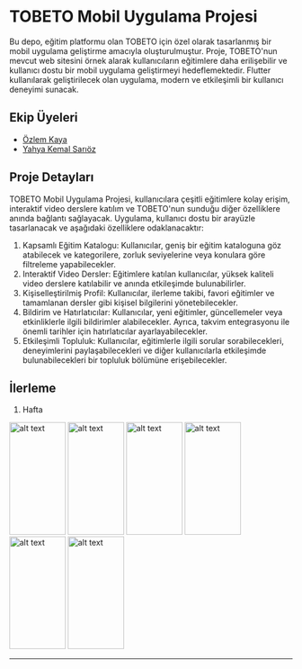 # TOBETO Mobil Uygulama Projesi

Bu depo, eğitim platformu olan TOBETO için özel olarak tasarlanmış bir mobil uygulama geliştirme amacıyla oluşturulmuştur. Proje, TOBETO'nun mevcut web sitesini örnek alarak kullanıcıların eğitimlere daha erilişebilir ve kullanıcı dostu bir mobil uygulama geliştirmeyi hedeflemektedir. Flutter kullanılarak geliştirilecek olan uygulama, modern ve etkileşimli bir kullanıcı deneyimi sunacak.

## Ekip Üyeleri

- [Özlem Kaya](https://github.com/ozlemkayyaa)
- [Yahya Kemal Sarıöz](https://github.com/YahyaKemalSarioz)

## Proje Detayları

TOBETO Mobil Uygulama Projesi, kullanıcılara çeşitli eğitimlere kolay erişim, interaktif video derslere katılım ve TOBETO'nun sunduğu diğer özelliklere anında bağlantı sağlayacak. Uygulama, kullanıcı dostu bir arayüzle tasarlanacak ve aşağıdaki özelliklere odaklanacaktır:

1. Kapsamlı Eğitim Katalogu: Kullanıcılar, geniş bir eğitim kataloguna göz atabilecek ve kategorilere, zorluk seviyelerine veya konulara göre filtreleme yapabilecekler.
2. Interaktif Video Dersler: Eğitimlere katılan kullanıcılar, yüksek kaliteli video derslere katılabilir ve anında etkileşimde bulunabilirler.
3. Kişiselleştirilmiş Profil: Kullanıcılar, ilerleme takibi, favori eğitimler ve tamamlanan dersler gibi kişisel bilgilerini yönetebilecekler.
4. Bildirim ve Hatırlatıcılar: Kullanıcılar, yeni eğitimler, güncellemeler veya etkinliklerle ilgili bildirimler alabilecekler. Ayrıca, takvim entegrasyonu ile önemli tarihler için hatırlatıcılar ayarlayabilecekler.
5. Etkileşimli Topluluk: Kullanıcılar, eğitimlerle ilgili sorular sorabilecekleri, deneyimlerini paylaşabilecekleri ve diğer kullanıcılarla etkileşimde bulunabilecekleri bir topluluk bölümüne erişebilecekler.

## İlerleme

1. Hafta
<img src="https://github.com/ozlemkayyaa/TobetoApp/assets/126676960/06595419-fb6a-462c-ad1a-e2e9019f3cdc" alt="alt text" width="100" height="200">
<img src="https://github.com/ozlemkayyaa/TobetoApp/assets/126676960/3343c26f-7b45-4733-b36e-d1b63eb24046" alt="alt text" width="100" height="200">
<img src="https://github.com/ozlemkayyaa/TobetoApp/assets/126676960/d45ca562-3c97-442a-9ba4-f72dc0764232" alt="alt text" width="100" height="200">
<img src="https://github.com/ozlemkayyaa/TobetoApp/assets/126676960/b55b5b3f-ff28-4f8b-8651-948d60ce2d82" alt="alt text" width="100" height="200">
<img src="https://github.com/ozlemkayyaa/TobetoApp/assets/126676960/667a6878-3895-47a0-ad2e-c6dc32d31eb6" alt="alt text" width="100" height="200">
<img src="https://github.com/ozlemkayyaa/TobetoApp/assets/126676960/9b0bd27e-7be1-4071-b7f0-b3316b7ffa80" alt="alt text" width="100" height="200">
<hr>







